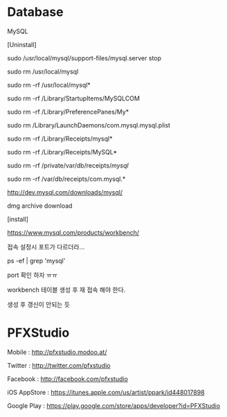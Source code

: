 # Database

MySQL 

[Uninstall]

sudo /usr/local/mysql/support-files/mysql.server stop

sudo rm /usr/local/mysql

sudo rm -rf /usr/local/mysql*

sudo rm -rf /Library/StartupItems/MySQLCOM

sudo rm -rf /Library/PreferencePanes/My*

sudo rm /Library/LaunchDaemons/com.mysql.mysql.plist

sudo rm -rf /Library/Receipts/mysql*

sudo rm -rf /Library/Receipts/MySQL*

sudo rm -rf /private/var/db/receipts/*mysql*

sudo rm -rf /var/db/receipts/com.mysql.*



http://dev.mysql.com/downloads/mysql/

dmg archive download


[install]

https://www.mysql.com/products/workbench/

접속 설정시 포트가 다르더라...

ps -ef | grep 'mysql'

port 확인 하자 ㅠㅠ

workbench 테이블 생성 후 재 접속 해야 한다.

생성 후 갱신이 안되는 듯

# PFXStudio

Mobile : http://pfxstudio.modoo.at/

Twitter : http://twitter.com/pfxstudio

Facebook : http://facebook.com/pfxstudio

iOS AppStore : https://itunes.apple.com/us/artist/ppark/id448017898

Google Play : https://play.google.com/store/apps/developer?id=PFXStudio
